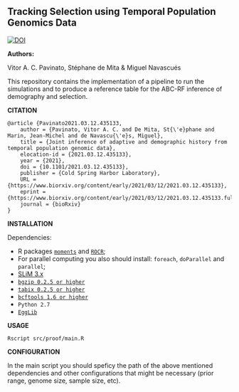 ## **Tracking Selection using Temporal Population Genomics Data**

[![DOI](https://zenodo.org/badge/113848735.svg)](https://zenodo.org/badge/latestdoi/113848735)


**Authors:**

Vitor A. C. Pavinato, Stéphane de Mita &  Miguel Navascués

This repository contains the implementation of a pipeline to run the simulations and to produce a reference table for the ABC-RF inference of demography and selection.

**CITATION**
```
@article {Pavinato2021.03.12.435133,
	author = {Pavinato, Vitor A. C. and De Mita, St{\'e}phane and Marin, Jean-Michel and de Navascu{\'e}s, Miguel},
	title = {Joint inference of adaptive and demographic history from temporal population genomic data},
	elocation-id = {2021.03.12.435133},
	year = {2021},
	doi = {10.1101/2021.03.12.435133},
	publisher = {Cold Spring Harbor Laboratory},
	URL = {https://www.biorxiv.org/content/early/2021/03/12/2021.03.12.435133},
	eprint = {https://www.biorxiv.org/content/early/2021/03/12/2021.03.12.435133.full.pdf},
	journal = {bioRxiv}
}
```

**INSTALLATION**

Dependencies:
- R packages [`moments`](https://cran.r-project.org/web/packages/moments/index.html) and [`ROCR`](https://ipa-tys.github.io/ROCR/);
- For parallel computing you also should install: `foreach`, `doParallel` and `parallel`;
- [SLiM 3.x](https://messerlab.org/slim/)
- [`bgzip 0.2.5 or higher`](http://www.htslib.org/download/)
- [`tabix 0.2.5 or higher`](http://www.htslib.org/download/)
- [`bcftools 1.6 or higher`](http://samtools.github.io/bcftools/)   
- `Python 2.7`
- [`EggLib`](https://egglib.org)

**USAGE**
```
Rscript src/proof/main.R
```

**CONFIGURATION**

In the main script you should speficy the path of the above mentioned dependencies and other configurations that might be necessary (prior range, genome size, sample size, etc). 
